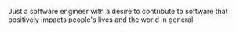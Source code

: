 Just a software engineer with a desire to contribute to software that positively impacts people's lives and the world in general.
